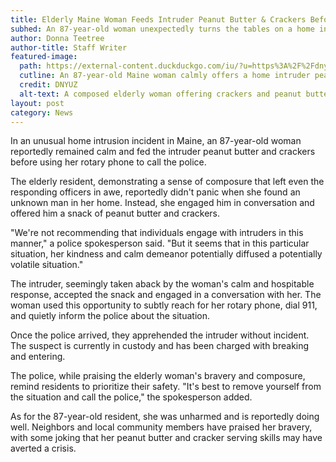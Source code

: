 ```yaml
---
title: Elderly Maine Woman Feeds Intruder Peanut Butter & Crackers Before Alerting Police
subhed: An 87-year-old woman unexpectedly turns the tables on a home intruder, offering hospitality before alerting the authorities
author: Donna Teetree
author-title: Staff Writer
featured-image: 
  path: https://external-content.duckduckgo.com/iu/?u=https%3A%2F%2Fdnyuz.com%2Fwp-content%2Fuploads%2F2023%2F08%2FMaine-woman-87-fed-home-intruder-peanut-butter-crackers-before.jpg&f=1&nofb=1&ipt=7770ce8d72f376b282bbcf13c1d8c41ebc167a1b96fcd891cc3402aaadf753fe&ipo=images
  cutline: An 87-year-old Maine woman calmly offers a home intruder peanut butter crackers before contacting police via a rotary phone.
  credit: DNYUZ
  alt-text: A composed elderly woman offering crackers and peanut butter to a surprised home intruder.
layout: post
category: News
---
```


In an unusual home intrusion incident in Maine, an 87-year-old woman reportedly remained calm and fed the intruder peanut butter and crackers before using her rotary phone to call the police.

The elderly resident, demonstrating a sense of composure that left even the responding officers in awe, reportedly didn't panic when she found an unknown man in her home. Instead, she engaged him in conversation and offered him a snack of peanut butter and crackers.

"We're not recommending that individuals engage with intruders in this manner," a police spokesperson said. "But it seems that in this particular situation, her kindness and calm demeanor potentially diffused a potentially volatile situation."

The intruder, seemingly taken aback by the woman's calm and hospitable response, accepted the snack and engaged in a conversation with her. The woman used this opportunity to subtly reach for her rotary phone, dial 911, and quietly inform the police about the situation.

Once the police arrived, they apprehended the intruder without incident. The suspect is currently in custody and has been charged with breaking and entering.

The police, while praising the elderly woman's bravery and composure, remind residents to prioritize their safety. "It's best to remove yourself from the situation and call the police," the spokesperson added.

As for the 87-year-old resident, she was unharmed and is reportedly doing well. Neighbors and local community members have praised her bravery, with some joking that her peanut butter and cracker serving skills may have averted a crisis.
